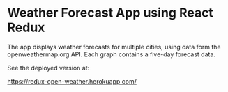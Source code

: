 # Weather Forecast App using React Redux

The app displays weather forecasts for multiple cities, using data form the openweathermap.org API. Each graph contains a five-day forecast data.

See the deployed version at:

https://redux-open-weather.herokuapp.com/
